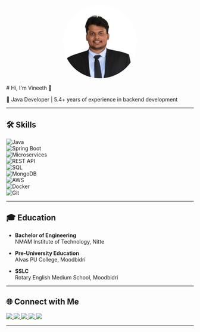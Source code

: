 <p align="center">
  <img src="Vineeth-removebg-preview.jpg" alt="Vineeth Hegde" width="200" style="border-radius:50%">
</p>
# Hi, I'm Vineeth 👋  

🚀 Java Developer | 5.4+ years of experience in backend development  

---

## 🛠️ Skills  
![Java](https://img.shields.io/badge/Java-ED8B00?style=for-the-badge&logo=openjdk&logoColor=white)  
![Spring Boot](https://img.shields.io/badge/Spring_Boot-6DB33F?style=for-the-badge&logo=springboot&logoColor=white)  
![Microservices](https://img.shields.io/badge/Microservices-4285F4?style=for-the-badge&logo=google-cloud&logoColor=white)  
![REST API](https://img.shields.io/badge/REST_API-005571?style=for-the-badge&logo=postman&logoColor=white)  
![SQL](https://img.shields.io/badge/SQL-336791?style=for-the-badge&logo=postgresql&logoColor=white)  
![MongoDB](https://img.shields.io/badge/MongoDB-4EA94B?style=for-the-badge&logo=mongodb&logoColor=white)  
![AWS](https://img.shields.io/badge/AWS-232F3E?style=for-the-badge&logo=amazonaws&logoColor=white)  
![Docker](https://img.shields.io/badge/Docker-2496ED?style=for-the-badge&logo=docker&logoColor=white)  
![Git](https://img.shields.io/badge/Git-F05032?style=for-the-badge&logo=git&logoColor=white)  

---

## 🎓 Education  

- **Bachelor of Engineering**  
  NMAM Institute of Technology, Nitte 

- **Pre-University Education**  
  Alvas PU College, Moodbidri  

- **SSLC**  
  Rotary English Medium School, Moodbidri  

---

## 🌐 Connect with Me  

<p align="left">
<a href="https://www.linkedin.com/in/vineeth-hegde/" target="_blank">
  <img src="https://img.shields.io/badge/LinkedIn-0077B5?style=for-the-badge&logo=linkedin&logoColor=white" />
</a>  
<a href="https://github.com/vineeth-hegde" target="_blank">
  <img src="https://img.shields.io/badge/GitHub-181717?style=for-the-badge&logo=github&logoColor=white" />
</a>  
<a href="https://www.facebook.com/vineeth.hegde.75" target="_blank">
  <img src="https://img.shields.io/badge/Facebook-1877F2?style=for-the-badge&logo=facebook&logoColor=white" />
</a>  
<a href="https://www.instagram.com/vineeth__hegde/" target="_blank">
  <img src="https://img.shields.io/badge/Instagram-E4405F?style=for-the-badge&logo=instagram&logoColor=white" />
</a>  
<a href="https://x.com/vineethhegde68" target="_blank">
  <img src="https://img.shields.io/badge/Twitter(X)-000000?style=for-the-badge&logo=x&logoColor=white" />
</a>  
</p>  

---
